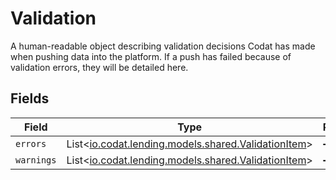 # Validation

A human-readable object describing validation decisions Codat has made when pushing data into the platform. If a push has failed because of validation errors, they will be detailed here.


## Fields

| Field                                                                                        | Type                                                                                         | Required                                                                                     | Description                                                                                  |
| -------------------------------------------------------------------------------------------- | -------------------------------------------------------------------------------------------- | -------------------------------------------------------------------------------------------- | -------------------------------------------------------------------------------------------- |
| `errors`                                                                                     | List<[io.codat.lending.models.shared.ValidationItem](../../models/shared/ValidationItem.md)> | :heavy_minus_sign:                                                                           | N/A                                                                                          |
| `warnings`                                                                                   | List<[io.codat.lending.models.shared.ValidationItem](../../models/shared/ValidationItem.md)> | :heavy_minus_sign:                                                                           | N/A                                                                                          |